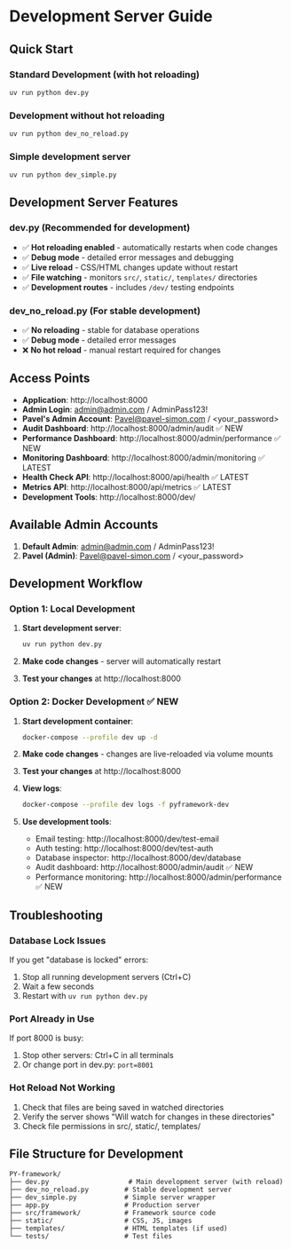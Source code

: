 # Development Server Guide

## Quick Start

### Standard Development (with hot reloading)
```bash
uv run python dev.py
```

### Development without hot reloading
```bash
uv run python dev_no_reload.py
```

### Simple development server
```bash
uv run python dev_simple.py
```

## Development Server Features

### dev.py (Recommended for development)
- ✅ **Hot reloading enabled** - automatically restarts when code changes
- ✅ **Debug mode** - detailed error messages and debugging
- ✅ **Live reload** - CSS/HTML changes update without restart
- ✅ **File watching** - monitors `src/`, `static/`, `templates/` directories
- ✅ **Development routes** - includes `/dev/` testing endpoints

### dev_no_reload.py (For stable development)
- ✅ **No reloading** - stable for database operations
- ✅ **Debug mode** - detailed error messages
- ❌ **No hot reload** - manual restart required for changes

## Access Points

- **Application**: http://localhost:8000
- **Admin Login**: admin@admin.com / AdminPass123!
- **Pavel's Admin Account**: Pavel@pavel-simon.com / <your_password>
- **Audit Dashboard**: http://localhost:8000/admin/audit ✅ NEW
- **Performance Dashboard**: http://localhost:8000/admin/performance ✅ NEW
- **Monitoring Dashboard**: http://localhost:8000/admin/monitoring ✅ LATEST
- **Health Check API**: http://localhost:8000/api/health ✅ LATEST
- **Metrics API**: http://localhost:8000/api/metrics ✅ LATEST
- **Development Tools**: http://localhost:8000/dev/

## Available Admin Accounts

1. **Default Admin**: admin@admin.com / AdminPass123!
2. **Pavel (Admin)**: Pavel@pavel-simon.com / <your_password>

## Development Workflow

### Option 1: Local Development
1. **Start development server**:
   ```bash
   uv run python dev.py
   ```

2. **Make code changes** - server will automatically restart

3. **Test your changes** at http://localhost:8000

### Option 2: Docker Development ✅ NEW
1. **Start development container**:
   ```bash
   docker-compose --profile dev up -d
   ```

2. **Make code changes** - changes are live-reloaded via volume mounts

3. **Test your changes** at http://localhost:8000

4. **View logs**:
   ```bash
   docker-compose --profile dev logs -f pyframework-dev
   ```

4. **Use development tools**:
   - Email testing: http://localhost:8000/dev/test-email
   - Auth testing: http://localhost:8000/dev/test-auth
   - Database inspector: http://localhost:8000/dev/database
   - Audit dashboard: http://localhost:8000/admin/audit ✅ NEW
   - Performance monitoring: http://localhost:8000/admin/performance ✅ NEW

## Troubleshooting

### Database Lock Issues
If you get "database is locked" errors:
1. Stop all running development servers (Ctrl+C)
2. Wait a few seconds
3. Restart with `uv run python dev.py`

### Port Already in Use
If port 8000 is busy:
1. Stop other servers: Ctrl+C in all terminals
2. Or change port in dev.py: `port=8001`

### Hot Reload Not Working
1. Check that files are being saved in watched directories
2. Verify the server shows "Will watch for changes in these directories"
3. Check file permissions in src/, static/, templates/

## File Structure for Development

```
PY-framework/
├── dev.py                    # Main development server (with reload)
├── dev_no_reload.py         # Stable development server
├── dev_simple.py            # Simple server wrapper
├── app.py                   # Production server
├── src/framework/           # Framework source code
├── static/                  # CSS, JS, images
├── templates/               # HTML templates (if used)
└── tests/                   # Test files
```